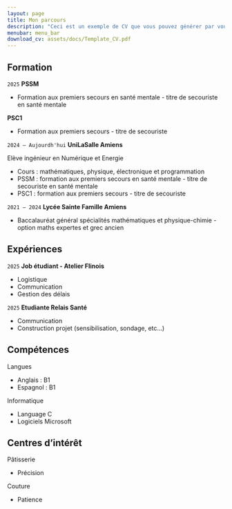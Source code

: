 ```yaml
---
layout: page
title: Mon parcours
description: "Ceci est un exemple de CV que vous pouvez générer par vous-même"
menubar: menu_bar
download_cv: assets/docs/Template_CV.pdf
---
```


## Formation 
`2025`
**PSSM**
* Formation aux premiers secours en santé mentale - titre de secouriste en santé mentale

**PSC1**
  * Formation aux premiers secours - titre de secouriste

`2024 – Aujourdh'hui`
**UniLaSalle Amiens**

Elève ingénieur en Numérique et Energie
* Cours : mathématiques, physique, électronique et programmation
* PSSM : formation aux premiers secours en santé mentale - titre de secouriste en santé mentale
* PSC1 : formation aux premiers secours - titre de secouriste

`2021 – 2024`
**Lycée Sainte Famille Amiens** 
* Baccalauréat général spécialités mathématiques et physique-chimie - option maths expertes et grec ancien


## Expériences

`2025` **Job étudiant - Atelier Flinois**

* Logistique
* Communication
* Gestion des délais


`2025` **Etudiante Relais Santé**

* Communication
* Construction projet (sensibilisation, sondage, etc...)


## Compétences

Langues
* Anglais : B1
* Espagnol : B1

Informatique
* Language C
* Logiciels Microsoft

## Centres d’intérêt

Pâtisserie
* Précision

Couture
* Patience
